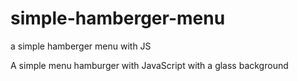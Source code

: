 # simple-hamberger-menu
a simple hamberger menu with JS


A simple menu hamburger with JavaScript with a glass background
